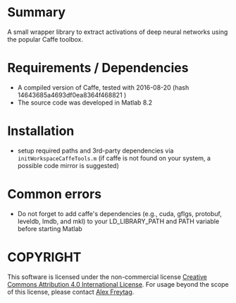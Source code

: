 Summary
==============
A small wrapper library to extract activations of deep neural networks using the popular Caffe toolbox.

Requirements / Dependencies
==============
* A compiled version of Caffe, tested with 2016-08-20 (hash 14643685a4693df0ea8364f468821 )
* The source code was developed in Matlab 8.2

Installation
==============
* setup required paths and 3rd-party dependencies via `initWorkspaceCaffeTools.m` (if caffe is not found on your system, a possible code mirror is suggested)

Common errors
==============
* Do not forget to add caffe's dependencies (e.g., cuda, gflgs, protobuf, leveldb, lmdb, and mkl) to your LD_LIBRARY_PATH and PATH variable before starting Matlab

COPYRIGHT
=========
This software is licensed under the non-commercial license [Creative Commons Attribution 4.0 International License](http://creativecommons.org/licenses/by-nc-sa/4.0/). For usage beyond the scope of this license, please contact [Alex Freytag](http://www.inf-cv.uni-jena.de/freytag.html).

